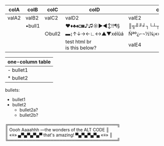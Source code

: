 


| colA  | colB   | colC   | colD            | colE                |
|-------|--------|--------|-----------------|---------------------|
| valA2 | valB2  | valC2  | valD2           | valE2               |
|       | •bull1 |        | ♥♦♣♠◘◙♪♫☼►◄↕‼¶§ | ║╗╝╜╛┐└┴┬├─┼╞╟╚╔╩╦╠ |
|       |        | ○bull2 | ▬↨↑↓→←∟↔▲▼xéîûá | Ñªº¿⌐¬½¼¡«»│┤╡╢╖╕╣  |
|       |        |        | test html br <br> is this below?| valE4 |

| one-column table |
|------------------|
|   - bullet1 |
| * bullet2 |


bullets:
- bullet1
- bullet2
  - bullet2a?
  - bullet2b?

╔════════════════════════════════════╗  
║ Oooh Aaaahhh —the wonders of the ALT CODE ║  
║ «≡» ▄▀▄▀▄▀▄▀ that's amazing! ▀▄▀▄▀▄▀▄ «≡» ║  
╚════════════════════════════════════╝  

